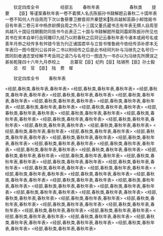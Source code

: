 　　钦定四库全书　　　　　经部五
　　春秋年表　　　　　　　春秋类
　　提要
　　【臣】等谨案春秋年表一卷不着撰人名氏陈振孙书録解题云春秋二十国年表一卷不知何人作自周而下次以鲁蔡曹卫滕晋郑齐秦楚宋陈呉越邾莒薛小邾馆阁书目有年表二卷元丰中杨彦龄撰自周之外凡十三国又董氏蔵书志有年表无撰人自周至呉越凡十国征伐朝觐防同皆书今此表正二十国与书録解题所载同葢即陈振孙所见也其书在宋本自单行岳珂雕印九经乃以附春秋之后珂记云春秋年表今诸本或阙号名或紊年月叅之经传多有舛错今皆为刋正诸国君卒与立皆书惟鲁阙今依经传添补廖本无年表归一图今既刋公谷并补二书以附经传之后是此书经珂刋补与冯继先之名号归一图同刻者通志堂经解不考岳珂之语乃与名号归一图连为一书亦以为冯继先所撰误之甚矣乾隆四十六年九月恭校上
　　总纂官【臣】纪昀【臣】陆锡熊【臣】孙士毅
　　总　校　官　【臣】　陆　费　墀









　　钦定四库全书
　　春秋年表














<经部,春秋类,春秋年表,春秋年表>
<经部,春秋类,春秋年表,春秋年表>
<经部,春秋类,春秋年表,春秋年表>
<经部,春秋类,春秋年表,春秋年表>
<经部,春秋类,春秋年表,春秋年表>
<经部,春秋类,春秋年表,春秋年表>
<经部,春秋类,春秋年表,春秋年表>
<经部,春秋类,春秋年表,春秋年表>
<经部,春秋类,春秋年表,春秋年表>
<经部,春秋类,春秋年表,春秋年表>
<经部,春秋类,春秋年表,春秋年表>
<经部,春秋类,春秋年表,春秋年表>
<经部,春秋类,春秋年表,春秋年表>
<经部,春秋类,春秋年表,春秋年表>
<经部,春秋类,春秋年表,春秋年表>
<经部,春秋类,春秋年表,春秋年表>
<经部,春秋类,春秋年表,春秋年表>
<经部,春秋类,春秋年表,春秋年表>
<经部,春秋类,春秋年表,春秋年表>
<经部,春秋类,春秋年表,春秋年表>
<经部,春秋类,春秋年表,春秋年表>
<经部,春秋类,春秋年表,春秋年表>
<经部,春秋类,春秋年表,春秋年表>
<经部,春秋类,春秋年表,春秋年表>
<经部,春秋类,春秋年表,春秋年表>
<经部,春秋类,春秋年表,春秋年表>
<经部,春秋类,春秋年表,春秋年表>
<经部,春秋类,春秋年表,春秋年表>
<经部,春秋类,春秋年表,春秋年表>
<经部,春秋类,春秋年表,春秋年表>
<经部,春秋类,春秋年表,春秋年表>
<经部,春秋类,春秋年表,春秋年表>
<经部,春秋类,春秋年表,春秋年表>
<经部,春秋类,春秋年表,春秋年表>
<经部,春秋类,春秋年表,春秋年表>
<经部,春秋类,春秋年表,春秋年表>
<经部,春秋类,春秋年表,春秋年表>
<经部,春秋类,春秋年表,春秋年表>
<经部,春秋类,春秋年表,春秋年表>
<经部,春秋类,春秋年表,春秋年表>
<经部,春秋类,春秋年表,春秋年表>
<经部,春秋类,春秋年表,春秋年表>
<经部,春秋类,春秋年表,春秋年表>
<经部,春秋类,春秋年表,春秋年表>
<经部,春秋类,春秋年表,春秋年表>
<经部,春秋类,春秋年表,春秋年表>
<经部,春秋类,春秋年表,春秋年表>
<经部,春秋类,春秋年表,春秋年表>
<经部,春秋类,春秋年表,春秋年表>
<经部,春秋类,春秋年表,春秋年表>
<经部,春秋类,春秋年表,春秋年表>
<经部,春秋类,春秋年表,春秋年表>
<经部,春秋类,春秋年表,春秋年表>
<经部,春秋类,春秋年表,春秋年表>
